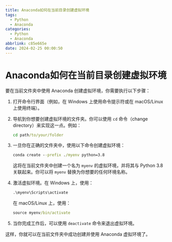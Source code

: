 ```yaml
---
title: Anaconda如何在当前目录创建虚拟环境
tags:
  - Python
  - Anaconda
categories:
  - Python
  - Anaconda
abbrlink: c85e665e
date: 2024-02-25 00:00:50
---
```


# Anaconda如何在当前目录创建虚拟环境



要在当前文件夹中使用 Anaconda 创建虚拟环境，你需要执行以下步骤：

1. 打开命令行界面（例如，在 Windows 上使用命令提示符或在 macOS/Linux 上使用终端）。

2. 导航到你想要创建虚拟环境的文件夹。你可以使用 `cd` 命令（change directory）来实现这一点。例如：

   ```cmd
   cd path/to/your/folder
   ```

3. 一旦你在正确的文件夹中，使用以下命令创建虚拟环境：

   ```cmd
   conda create --prefix ./myenv python=3.8
   ```
   这将在当前文件夹中创建一个名为 `myenv` 的虚拟环境，并将其与 Python 3.8 关联起来。你可以将 `myenv` 替换为你想要的任何环境名称。

4. 激活虚拟环境。在 Windows 上，使用：

   ```cmd
   .\myenv\Scripts\activate
   ```
   在 macOS/Linux 上，使用：

   ```cmd
   source myenv/bin/activate
   ```

5. 当你完成工作后，可以使用 `deactivate` 命令来退出虚拟环境。

这样，你就可以在当前文件夹中成功创建并使用 Anaconda 虚拟环境了。
